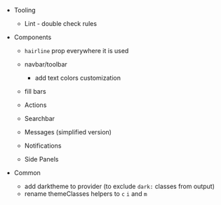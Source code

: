 - Tooling

  - Lint - double check rules

- Components

  - `hairline` prop everywhere it is used
  - navbar/toolbar

    - add text colors customization

  - fill bars
  - Actions
  - Searchbar
  - Messages (simplified version)
  - Notifications
  - Side Panels

- Common

  - add darktheme to provider (to exclude `dark:` classes from output)
  - rename themeClasses helpers to `c` `i` and `m`
